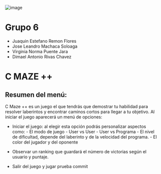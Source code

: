 
![image](https://user-images.githubusercontent.com/102132128/170156239-a93ec1ab-f4a3-4958-8814-7b9c295605f6.png)

# Grupo 6
- Juaquin Estefano Remon Flores
- Jose Leandro Machaca Soloaga
- Virginia Norma Puente Jara
- Dimael Antonio Rivas Chavez
# C MAZE ++
## Resumen del menú:
C Maze ++ es un juego el que tendrás que demostrar tu habilidad para resolver laberintos y encontrar caminos cortos para llegar a tu objetivo. Al iniciar el juego aparecerá un menú de opciones:
 - Iniciar el juego: al elegir esta opción podrás personalizar aspectos como:
          - El modo de juego
                 - User vs User
                 - User vs Programa
          - El nivel de dificultad, depende del laberinto y de la velocidad del programa.
          - El color del jugador y del oponente

 - Observar un ranking que guardará el número de victorias según el usuario y puntaje.
 - Salir del juego y jugar  prueba commit




